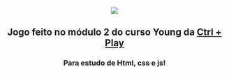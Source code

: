 <center>

<p align="center">
<img src="https://www.ctrlplay.com.br/wp-content/uploads/2019/05/Logo.png">
</p>



<h2 align="center">

Jogo feito no módulo 2 do curso Young da [Ctrl + Play](https://www.ctrlplay.com.br/)

</h2>

### Para estudo de Html, css e js!

</center>
